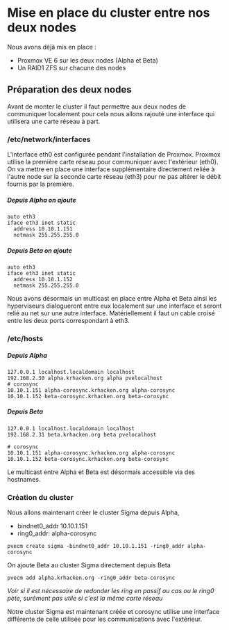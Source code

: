 # Mise en place du cluster entre nos deux nodes
Nous avons déjà mis en place :
- Proxmox VE 6 sur les deux nodes (Alpha et Beta)
- Un RAID1 ZFS sur chacune des nodes 
## Préparation des deux nodes
Avant de monter le cluster il faut permettre aux deux nodes de communiquer localement pour cela nous allons rajouté une interface qui utilisera une carte réseau à part. 
### /etc/network/interfaces
L'interface eth0 est configurée pendant l'installation de Proxmox. Proxmox utilise la première carte réseau pour communiquer avec l'extérieur (eth0).
On va mettre en place une interface supplémentaire directement reliée à l'autre node sur la seconde carte réseau (eth3) pour ne pas altérer le débit fournis par la première.
##### Depuis Alpha on ajoute
```
auto eth3
iface eth3 inet static
  address 10.10.1.151
  netmask 255.255.255.0
```
##### Depuis Beta on ajoute
```
auto eth3
iface eth3 inet static
  address 10.10.1.152
  netmask 255.255.255.0
```
Nous avons désormais un multicast en place entre Alpha et Beta ainsi les hyperviseurs dialogueront entre eux localement sur une interface et seront relié au net sur une autre interface. Matériellement il faut un cable croisé entre les deux ports correspondant à eth3.
### /etc/hosts
##### Depuis Alpha
```
127.0.0.1 localhost.localdomain localhost
192.168.2.30 alpha.krhacken.org alpha pvelocalhost
# corosync
10.10.1.151 alpha-corosync.krhacken.org alpha-corosync
10.10.1.152 beta-corosync.krhacken.org beta-corosync
```
##### Depuis Beta
```
127.0.0.1 localhost.localdomain localhost
192.168.2.31 beta.krhacken.org beta pvelocalhost

# corosync
10.10.1.151 alpha-corosync.krhacken.org alpha-corosync
10.10.1.152 beta-corosync.krhacken.org beta-corosync
```
Le multicast entre Alpha et Beta est désormais accessible via des hostnames.
### Création du cluster
Nous allons maintenant créer le cluster Sigma depuis Alpha,
- bindnet0_addr 10.10.1.151
- ring0_addr: alpha-corosync
```
pvecm create sigma -bindnet0_addr 10.10.1.151 -ring0_addr alpha-corosync
```
On ajoute Beta au cluster Sigma directement depuis Beta
```
pvecm add alpha.krhacken.org -ring0_addr beta-corosync
```
*Voir si il est nécessaire de redonder les ring en passif au cas ou le ring0 pète, surêment pas utile si c'est la même carte réseau*

Notre cluster Sigma est maintenant créée et corosync utilise une interface différente de celle utilisée pour les communications avec l'extérieur.

